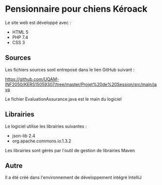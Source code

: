# Pensionnaire pour chiens Kéroack

Le site web est développé avec :

+ HTML 5
+ PHP 7.4
+ CSS 3

## Sources

Les fichiers sources sont entreposé dans le lien GitHub suivant : 

https://github.com/UQAM-INF2050/KERS15059307/tree/master/Projet%20de%20Session/src/main/java

Le fichier EvaluationAssurance.java est le main du logiciel

## Librairies

Le logiciel utilise les librairies suivantes :
+ json-lib 2.4
+ org.apache.commons.io.1.3.2


Les librairies sont gérés par l'outil de gestion de librairies Maven

## Autre

Il a été créé dans l'environnement de développement intégré IntelliJ

